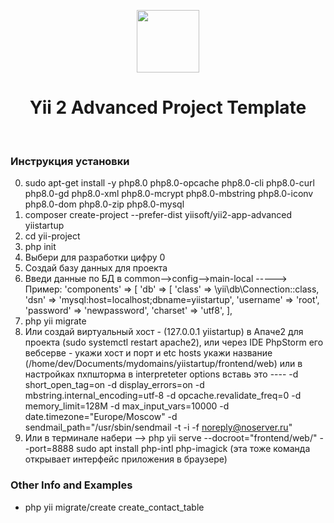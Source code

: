<p align="center">
    <a href="https://github.com/yiisoft" target="_blank">
        <img src="https://avatars0.githubusercontent.com/u/993323" height="100px">
    </a>
    <h1 align="center">Yii 2 Advanced Project Template</h1>
    <br>
</p>

### Инструкция установки
0. sudo apt-get install -y php8.0 php8.0-opcache php8.0-cli php8.0-curl php8.0-gd php8.0-xml php8.0-mcrypt php8.0-mbstring php8.0-iconv php8.0-dom php8.0-zip php8.0-mysql
1. composer create-project --prefer-dist yiisoft/yii2-app-advanced yiistartup
2. cd yii-project
3. php init
4. Выбери для разработки цифру 0
5. Создай базу данных для проекта
6. Введи данные по БД в common-->config-->main-local ----->
   Пример:
   'components' => [
   'db' => [
   'class' => \yii\db\Connection::class,
   'dsn' => 'mysql:host=localhost;dbname=yiistartup',
   'username' => 'root',
   'password' => 'newpassword',
   'charset' => 'utf8',
   ],
7. php yii migrate
8. Или создай виртуальный хост - (127.0.0.1       yiistartup) в Апаче2 для проекта (sudo systemctl restart apache2), или через IDE PhpStorm
его вебсерве - укажи хост и порт и etc hosts укажи название  (/home/dev/Documents/mydomains/yiistartup/frontend/web)
   или в настройках пхпшторма в interpreteter options вставь это ----
   -d short_open_tag=on -d display_errors=on -d mbstring.internal_encoding=utf-8 -d opcache.revalidate_freq=0 -d memory_limit=128M -d max_input_vars=10000 -d date.timezone="Europe/Moscow" -d sendmail_path="/usr/sbin/sendmail -t -i -f noreply@noserver.ru"
9. Или в терминале набери --> php yii serve --docroot="frontend/web/" --port=8888
sudo apt install php-intl php-imagick (эта тоже команда открывает интерфейс приложения в браузере)

### Other Info and Examples
* php yii migrate/create create_contact_table




